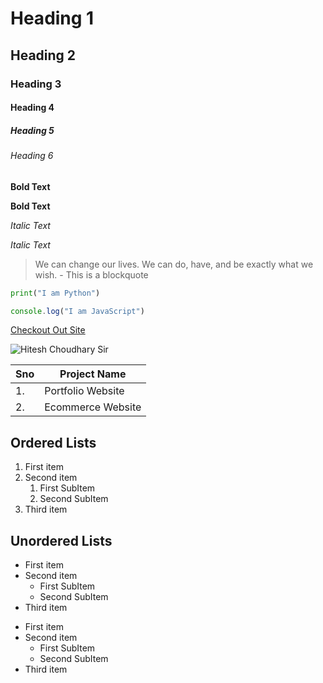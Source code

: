 <!-- HEADINGS -->

# Heading 1

## Heading 2

### Heading 3

#### Heading 4

##### Heading 5

###### Heading 6

<!-- Bold Text -->

**Bold Text**

**Bold Text**

<!-- Italic Text -->

_Italic Text_

_Italic Text_

<!-- Blockquote -->

> We can change our lives. We can do, have, and be exactly what we wish. - This is a blockquote

<!-- Code -->

```python
print("I am Python")
```

```javascript
console.log("I am JavaScript")
```

<!-- Links -->

[Checkout Out Site](https://www.prahladinala.in)

<!-- Images -->

![Hitesh Choudhary Sir](https://hashnode.com/_next/image?url=https%3A%2F%2Fcdn.hashnode.com%2Fres%2Fhashnode%2Fimage%2Fupload%2Fv1658022510024%2FEEEi9nhJ2.jpg%3Fw%3D500%26h%3D500%26fit%3Dcrop%26crop%3Dfaces%26auto%3Dcompress%2Cformat%26format%3Dwebp&w=1920&q=75)

<!-- Tables -->

| Sno | Project Name      |
| --- | ----------------- |
| 1.  | Portfolio Website |
| 2.  | Ecommerce Website |

<!-- Ordered Lists -->

## Ordered Lists

1. First item
2. Second item
   1. First SubItem
   2. Second SubItem
3. Third item

<!-- Unordered Lists -->

## Unordered Lists

- First item
- Second item
  - First SubItem
  * Second SubItem
- Third item

* First item
* Second item
  - First SubItem
  * Second SubItem
* Third item
